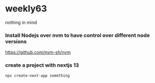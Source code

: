 # weekly63

nothing in mind

### Install Nodejs over nvm to have control over different node versions

https://github.com/nvm-sh/nvm


### create a project with nextjs 13

```
npx create-next-app something
```
